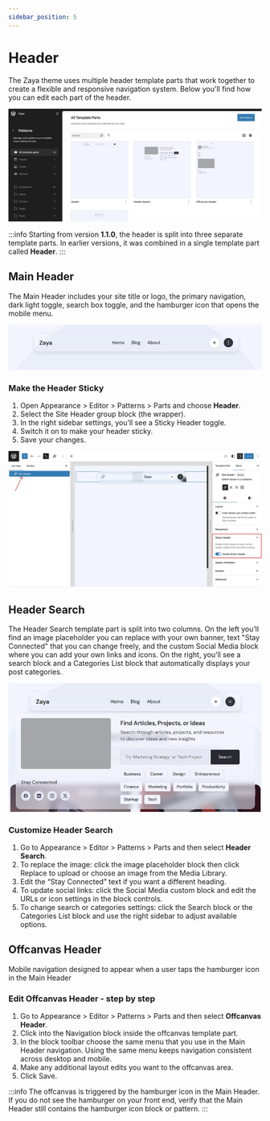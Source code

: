 ```yaml
---
sidebar_position: 5
---
```

# Header
The Zaya theme uses multiple header template parts that work together to create a flexible and responsive navigation system. Below you'll find how you can edit each part of the header.

![header template parts](/img/zaya/header-template-parts.jpg)

:::info
Starting from version **1.1.0**, the header is split into three separate template parts. In earlier versions, it was combined in a single template part called **Header**.
:::

## Main Header
The Main Header includes your site title or logo, the primary navigation, dark light toggle, search box toggle, and the hamburger icon that opens the mobile menu.

![main header](/img/zaya/main-header.jpg)

### Make the Header Sticky
1. Open Appearance > Editor > Patterns > Parts and choose **Header**.
2. Select the Site Header group block (the wrapper).
3. In the right sidebar settings, you’ll see a Sticky Header toggle.
4. Switch it on to make your header sticky.
5. Save your changes.

![enable sticky header](/img/zaya/header-sticky-enabled.jpg)

## Header Search
The Header Search template part is split into two columns. On the left you’ll find an image placeholder you can replace with your own banner, text "Stay Connected" that you can change freely, and the custom Social Media block where you can add your own links and icons. 
On the right, you’ll see a search block and a Categories List block that automatically displays your post categories.

![header search offcanvas](/img/zaya/header-search-offcanvas.jpg)

### Customize Header Search
1. Go to Appearance > Editor > Patterns > Parts and then select **Header Search**.
2. To replace the image: click the image placeholder block then click Replace to upload or choose an image from the Media Library.
3. Edit the “Stay Connected” text if you want a different heading.
4. To update social links: click the Social Media custom block and edit the URLs or icon settings in the block controls.
5. To change search or categories settings: click the Search block or the Categories List block and use the right sidebar to adjust available options.

## Offcanvas Header
Mobile navigation designed to appear when a user taps the hamburger icon in the Main Header

### Edit Offcanvas Header - step by step
1. Go to Appearance > Editor > Patterns > Parts and then select **Offcanvas Header**.
2. Click into the Navigation block inside the offcanvas template part.
3. In the block toolbar choose the same menu that you use in the Main Header navigation. Using the same menu keeps navigation consistent across desktop and mobile.
4. Make any additional layout edits you want to the offcanvas area.
5. Click Save.

:::info
The offcanvas is triggered by the hamburger icon in the Main Header. If you do not see the hamburger on your front end, verify that the Main Header still contains the hamburger icon block or pattern.
:::